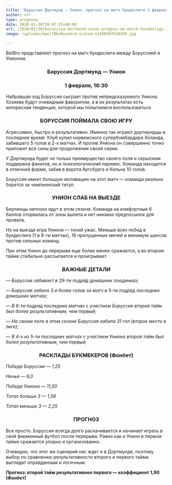 ```yaml
---
title: 'Боруссия Дортмунд — Унион: прогноз на матч бундеслиги 1 февраля'
author: xfr
type: prognozy
date: 2020-01-30T18:07:25+00:00
url: /2020/01/30/borussiya-dortmund-union-prognoz-na-match-bundesligi-1-fevralya/
image: /uploads/epelf8bx0aiwkcd-scaled-e1580407628340.jpg

---
```

BetBro представляет прогноз на матч бундеслиги между Боруссией и Унионом.

<h3 style="text-align: center">
  <strong>Боруссия Дортмунд &#8212; Унион</strong>
</h3>

<h3 style="text-align: center">
  <strong>1 февраля, 16:30</strong>
</h3>

Набравшая ход Боруссия сыграет против непредсказуемого Униона. Хозяева будут очевидным фаворитом, а в их результатах есть интересная тенденция, которой мы попытаемся воспользоваться.

<h3 style="text-align: center">
  <strong>БОРУССИЯ ПОЙМАЛА СВОЮ ИГРУ</strong>
</h3>

Агрессивно, быстро и результативно. Именно так играют дортмундцы в последнее время. Клуб купил норвежского супербомбардира Холанда, забившего 5 голов в 2-х матчах. И против Униона он совершенно точно приложит все силы для продолжения своей серии.

У Дортмунда будет не только преимущество своего поля и серьезная поддержка фанатов, но и психологический перевес. Команда находится в отличной форме, забив в ворота Аугсбурга и Кельна 10 голов.

Боруссия имеет большую мотивацию на этот матч &#8212; команда реально борется за чемпионский титул.

<h3 style="text-align: center">
  <strong>УНИОН СЛАБ НА ВЫЕЗДЕ</strong>
</h3>

Берлинцы неплохо идут в этом сезоне. Команда на комфортные 6 баллов оторвалась от зоны вылета и нет никаких предпосылок для провала.

Но на выезде игра Униона &#8212; тихий ужас. Меньше всех побед в бундеслиге (1 в 9-ти матчах), 16 пропущенных мячей и минимум шансов против сильных команд.

При этом Унион до перерыва еще более менее сражается, а во втором тайме стабильно рассыпается и проигрывает.

<h3 style="text-align: center">
  <strong>ВАЖНЫЕ ДЕТАЛИ</strong>
</h3>

_&#8212; Боруссия забивает в 29-ти подряд домашних поединках;_

_&#8212; Боруссия забила 3 и более голов за матч в 5-ти подряд последних домашних матчах;_

_&#8212; В 6-ти подряд последних матчах с участием Боруссии второй тайм был более результативным, чем первый;_

_&#8212; На своем поле в этом сезоне Боруссия забила 31 гол (второе место в лиге);_

_&#8212; В 4-х из 5-ти последних матчах с участием Униона второй тайм был более результативным, чем первый;_

<h3 style="text-align: center">
  <strong>РАСКЛАДЫ БУКМЕКЕРОВ (Фонбет)</strong>
</h3>

_Победа Боруссии — 1,25_

_Ничья — 6,0_

_Победа Униона — 11,50_

_Тотал больше 3 — 1,58_

_Тотал меньше 3 — 2,25_

<h3 style="text-align: center">
  <strong>ПРОГНОЗ</strong>
</h3>

Все просто. Боруссия всегда долго раскачивается и начинает играть в свой фирменный футбол после перерыва. Равно как и Унион в первом тайме сражается упорно и организованно.

Очевидно, что этот же сценарий нас ждет и в Дортмунде, поэтому выбор по сравнению результативности второго и первого тайма выглядит оправданным и логичным.

**Прогноз: второй тайм результативнее первого &#8212; коэффициент 1,90 (Фонбет)**